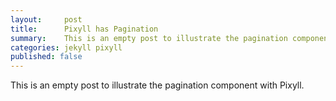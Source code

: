 ```yaml
---
layout:     post
title:      Pixyll has Pagination
summary:    This is an empty post to illustrate the pagination component with Pixyll.
categories: jekyll pixyll
published: false
---
```


This is an empty post to illustrate the pagination component with Pixyll.
